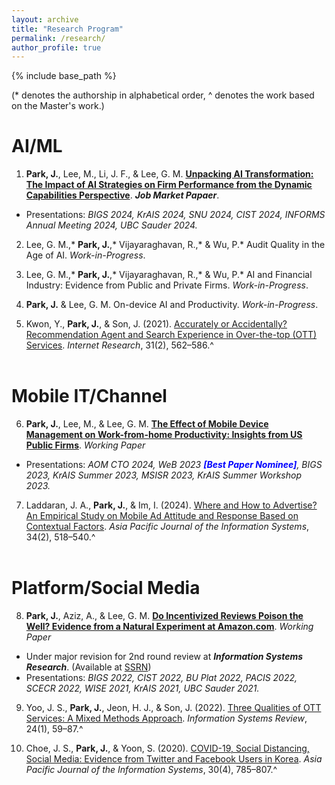 ```yaml
---
layout: archive
title: "Research Program"
permalink: /research/
author_profile: true
---
```


{% include base_path %}

(\* denotes the authorship in alphabetical order, ^ denotes the work based on the Master's work.)
<br>

AI/ML
======
1.	<b>Park, J.</b>, Lee, M., Li, J. F., & Lee, G. M. [<b>Unpacking AI Transformation: The Impact of AI Strategies on Firm Performance from the Dynamic Capabilities Perspective</b>](https://jaecheol-park.github.io/workingpapers/AIOrientation). <i>**Job Market Papaer**</i>.
  - Presentations: <i>BIGS 2024, KrAIS 2024, SNU 2024, CIST 2024, INFORMS Annual Meeting 2024, UBC Sauder 2024.</i>

2.	Lee, G. M.,* <b>Park, J.</b>,* Vijayaraghavan, R.,* & Wu, P.* Audit Quality in the Age of AI. <i>Work-in-Progress</i>.

3.	Lee, G. M.,* <b>Park, J.</b>,* Vijayaraghavan, R.,* & Wu, P.* AI and Financial Industry: Evidence from Public and Private Firms. <i>Work-in-Progress</i>.

4.	<b>Park, J.</b> & Lee, G. M. On-device AI and Productivity. <i>Work-in-Progress</i>.

5.	Kwon, Y., <b>Park, J.</b>, & Son, J. (2021). [Accurately or Accidentally? Recommendation Agent and Search Experience in Over-the-top (OTT) Services](https://www.emerald.com/insight/content/doi/10.1108/INTR-03-2020-0127/full/html). <i>Internet Research</i>, 31(2), 562–586.^
<br/><br/>

Mobile IT/Channel
======
6.	<b>Park, J.</b>, Lee, M., & Lee, G. M. [<b>The Effect of Mobile Device Management on Work-from-home Productivity: Insights from US Public Firms</b>](https://jaecheol-park.github.io/workingpapers/MDM). <i>Working Paper</i>
  - Presentations: <i>AOM CTO 2024, WeB 2023 <span style="color:blue">**[Best Paper Nominee]**</span>, BIGS 2023, KrAIS Summer 2023, MSISR 2023, KrAIS Summer Workshop 2023.</i>

7.	Laddaran, J. A., <b>Park, J.</b>, & Im, I. (2024). [Where and How to Advertise? An Empirical Study on Mobile Ad Attitude and Response Based on Contextual Factors](https://doi.org/10.14329/apjis.2024.34.2.518). <i>Asia Pacific Journal of the Information Systems</i>, 34(2), 518–540.^
<br/><br/>

Platform/Social Media
======
8.	<b>Park, J.</b>, Aziz, A., & Lee, G. M. [<b>Do Incentivized Reviews Poison the Well? Evidence from a Natural Experiment at Amazon.com</b>](https://jaecheol-park.github.io/workingpapers/IncentivizedReviews). <i>Working Paper</i>
  - Under major revision for 2nd round review at <i>**Information Systems Research**</i>. (Available at [SSRN](https://papers.ssrn.com/abstract=4718932))
  - Presentations: <i> BIGS 2022, CIST 2022, BU Plat 2022, PACIS 2022, SCECR 2022, WISE 2021, KrAIS 2021, UBC Sauder 2021.</i>

9.	Yoo, J. S., <b>Park, J.</b>, Jeon, H. J., & Son, J. (2022). [Three Qualities of OTT Services: A Mixed Methods Approach](https://www.earticle.net/Article/A408905). <i>Information Systems Review</i>, 24(1), 59–87.^

10.	Choe, J. S., <b>Park, J.</b>, & Yoon, S. (2020). [COVID-19, Social Distancing, Social Media: Evidence from Twitter and Facebook Users in Korea](https://www.earticle.net/Article/A387912). <i>Asia Pacific Journal of the Information Systems</i>, 30(4), 785–807.^

